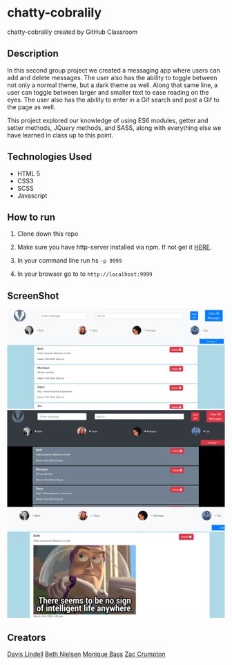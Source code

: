 # chatty-cobralily
chatty-cobralily created by GitHub Classroom

## Description
In this second group project we created a messaging app where users can add and delete messages. The user also has the ability to toggle between not only a normal theme, but a dark theme as well. Along that same line, a user can toggle between larger and smaller text to ease reading on the eyes. The user also has the ability to enter in a Gif search and post a Gif to the page as well.

This project explored our knowledge of using ES6 modules, getter and setter methods, JQuery methods, and SASS, along with everything else we have learned in class up to this point.

## Technologies Used
* HTML 5
* CSS3
* SCSS
* Javascript

## How to run
1. Clone down this repo

1. Make sure you have http-server installed via npm. If not get it [HERE](https://www.npmjs.com/package/http-server).

1. In your command line run hs `-p 9999`

1. In your browser go to to `http://localhost:9999`

## ScreenShot
![light-mode](./screenshots/light-mode.png)
![dark-mode](./screenshots/dark-mode.png)
![gif-screen](./screenshots/gif-screen.png)

## Creators
[Davis Lindell](https://github.com/delindell)
[Beth Nielsen](https://github.com/bethh56)
[Monique Bass](https://github.com/Nikababy01)
[Zac Crumpton](https://github.com/ZacCrumpton)
